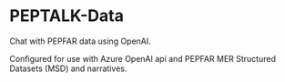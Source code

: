 # PEPTALK-Data
Chat with PEPFAR data using OpenAI.

Configured for use with Azure OpenAI api and PEPFAR MER Structured Datasets (MSD) and narratives.
